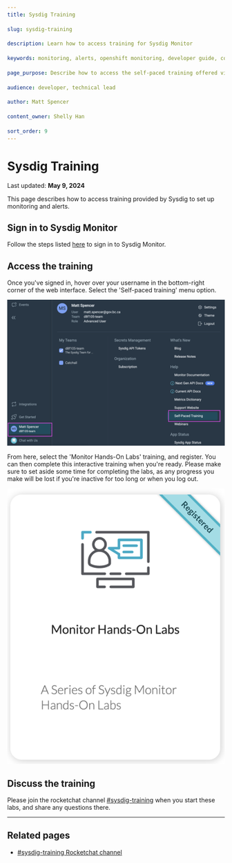 ```yaml
---
title: Sysdig Training

slug: sysdig-training

description: Learn how to access training for Sysdig Monitor

keywords: monitoring, alerts, openshift monitoring, developer guide, configure, user defined monitoring, metrics, observe, training

page_purpose: Describe how to access the self-paced training offered via Sydig's site.

audience: developer, technical lead

author: Matt Spencer

content_owner: Shelly Han

sort_order: 9
---
```


# Sysdig Training 

Last updated: **May 9, 2024**

This page describes how to access training provided by Sysdig to set up monitoring and alerts.  

## Sign in to Sysdig Monitor

Follow the steps listed [here](../app-monitoring/sysdig-monitor-setup-team/#sign-in-to-sysdig) to sign in to Sysdig Monitor. 

## Access the training

Once you've signed in, hover over your username in the bottom-right corner of the web interface. Select the 'Self-paced training' menu option. 

![Self-Paced Training](../../images/sysdig-training.png)

From here, select the 'Monitor Hands-On Labs' training, and register. You can then complete this interactive training when you're ready. Please make sure to set aside some time for completing the labs, as any progress you make will be lost if you're inactive for too long or when you log out. 

![Monitor Hands-On Lab](../../images/sysdig-labs.png)

## Discuss the training

Please join the rocketchat channel [#sysdig-training](https://chat.developer.gov.bc.ca/channel/sysdig-training) when you start these labs, and share any questions there. 

---

## Related pages

- [#sysdig-training Rocketchat channel](https://chat.developer.gov.bc.ca/channel/sysdig-training)